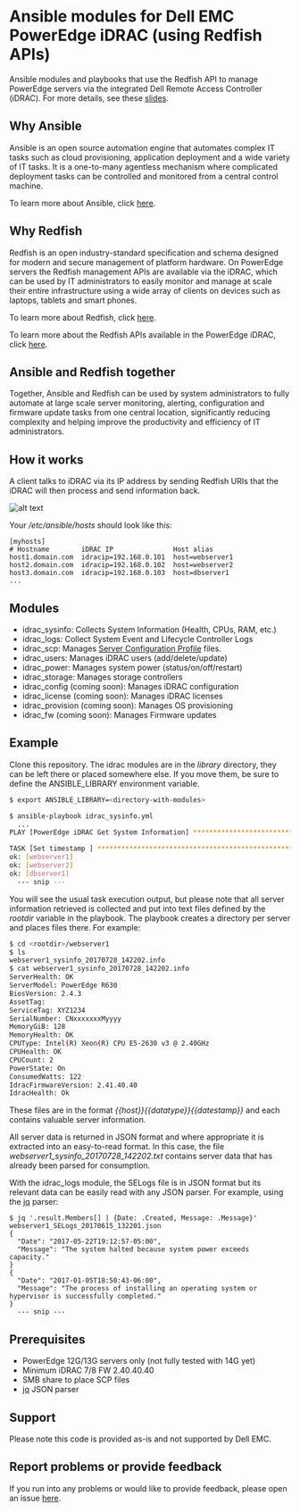 # Ansible modules for Dell EMC PowerEdge iDRAC (using Redfish APIs)

Ansible modules and playbooks that use the Redfish API to manage PowerEdge servers via the integrated Dell Remote Access Controller (iDRAC). For more details, see these [slides](https://www.slideshare.net/JoseDeLaRosa7/s111013-delarosa).

## Why Ansible

Ansible is an open source automation engine that automates complex IT tasks such as cloud provisioning, application deployment and a wide variety of IT tasks. It is a one-to-many agentless mechanism where complicated deployment tasks can be controlled and monitored from a central control machine.

To learn more about Ansible, click [here](http://docs.ansible.com/).

## Why Redfish

Redfish is an open industry-standard specification and schema designed for modern and secure management of platform hardware. On PowerEdge servers the Redfish management APIs are available via the iDRAC, which can be used by IT administrators to easily monitor and manage at scale their entire infrastructure using a wide array of clients on devices such as laptops, tablets and smart phones. 

To learn more about Redfish, click [here](https://www.dmtf.org/standards/redfish).

To learn more about the Redfish APIs available in the PowerEdge iDRAC, click [here](http://en.community.dell.com/techcenter/extras/m/white_papers/20443207).

## Ansible and Redfish together

Together, Ansible and Redfish can be used by system administrators to fully automate at large scale server monitoring, alerting, configuration and firmware update tasks from one central location, significantly reducing complexity and helping improve the productivity and efficiency of IT administrators.

## How it works

A client talks to iDRAC via its IP address by sending Redfish URIs that the iDRAC will then process and send information back.

![alt text](http://linux.dell.com/images/ansible-redfish-overview.png)

Your */etc/ansible/hosts* should look like this:

```
[myhosts]
# Hostname        iDRAC IP               Host alias
host1.domain.com  idracip=192.168.0.101  host=webserver1
host2.domain.com  idracip=192.168.0.102  host=webserver2
host3.domain.com  idracip=192.168.0.103  host=dbserver1
...
```

## Modules

  - idrac_sysinfo: Collects System Information (Health, CPUs, RAM, etc.)
  - idrac_logs: Collect System Event and Lifecycle Controller Logs
  - idrac_scp: Manages [Server Configuration Profile](http://en.community.dell.com/techcenter/extras/m/white_papers/20269601) files.
  - idrac_users: Manages iDRAC users (add/delete/update)
  - idrac_power: Manages system power (status/on/off/restart)
  - idrac_storage: Manages storage controllers
  - idrac_config (coming soon): Manages iDRAC configuration
  - idrac_license (coming soon): Manages iDRAC licenses
  - idrac_provision (coming soon): Manages OS provisioning
  - idrac_fw (coming soon): Manages Firmware updates

## Example

Clone this repository. The idrac modules are in the *library* directory, they can be left there or placed somewhere else. If you move them, be sure to define the ANSIBLE_LIBRARY environment variable.

```bash
$ export ANSIBLE_LIBRARY=<directory-with-modules>

$ ansible-playbook idrac_sysinfo.yml
  ...
PLAY [PowerEdge iDRAC Get System Information] **********************************

TASK [Set timestamp ] **********************************************************
ok: [webserver1]
ok: [webserver2]
ok: [dbserver1]
  --- snip ---
```

You will see the usual task execution output, but please note that all server information retrieved is collected and put into text files defined by the *rootdir* variable in the playbook. The playbook creates a directory per server and places files there. For example:

```bash
$ cd <rootdir>/webserver1
$ ls
webserver1_sysinfo_20170728_142202.info
$ cat webserver1_sysinfo_20170728_142202.info
ServerHealth: OK
ServerModel: PowerEdge R630
BiosVersion: 2.4.3
AssetTag:
ServiceTag: XYZ1234
SerialNumber: CNxxxxxxxMyyyy
MemoryGiB: 128
MemoryHealth: OK
CPUType: Intel(R) Xeon(R) CPU E5-2630 v3 @ 2.40GHz
CPUHealth: OK
CPUCount: 2
PowerState: On
ConsumedWatts: 122
IdracFirmwareVersion: 2.41.40.40
IdracHealth: Ok
```

These files are in the format *{{host}}_{{datatype}}_{{datestamp}}* and each contains valuable server information. 

All server data is returned in JSON format and where appropriate it is extracted into an easy-to-read format. In this case, the file *webserver1_sysinfo_20170728_142202.txt* contains server data that has already been parsed for consumption.

With the idrac_logs module, the SELogs file is in JSON format but its relevant data can be easily read with any JSON parser. For example, using the [jq](https://stedolan.github.io/jq/) parser:

```
$ jq '.result.Members[] | {Date: .Created, Message: .Message}' webserver1_SELogs_20170615_132201.json
{
  "Date": "2017-05-22T19:12:57-05:00",
  "Message": "The system halted because system power exceeds capacity."
}
{
  "Date": "2017-01-05T18:50:43-06:00",
  "Message": "The process of installing an operating system or hypervisor is successfully completed."
}
  --- snip ---

```

## Prerequisites

  - PowerEdge 12G/13G servers only (not fully tested with 14G yet)
  - Minimum iDRAC 7/8 FW 2.40.40.40
  - SMB share to place SCP files
  - [jq](https://stedolan.github.io/jq/) JSON parser

## Support

Please note this code is provided as-is and not supported by Dell EMC.

## Report problems or provide feedback

If you run into any problems or would like to provide feedback, please open an issue [here](https://github.com/dell/idrac-ansible-module/issues).
